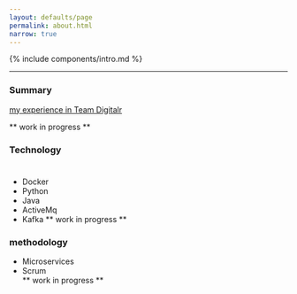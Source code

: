 ```yaml
---
layout: defaults/page
permalink: about.html
narrow: true
---
```


{% include components/intro.md %}

<hr />

### Summary

[my experience in Team Digitalr](https://teamdigitale.governo.it/en/people/marco-cipri.html)

** work in progress **
### Technology
# 
* Docker 
* Python
* Java
* ActiveMq
* Kafka
** work in progress **


### methodology
* Microservices
* Scrum  
** work in progress **


